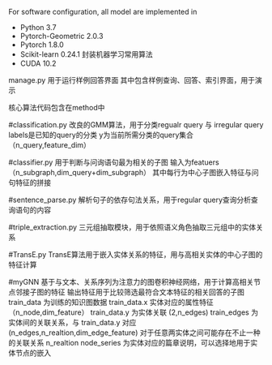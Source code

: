 
For software configuration, all model are implemented in
- Python 3.7
- Pytorch-Geometric 2.0.3
- Pytorch 1.8.0
- Scikit-learn 0.24.1 封装机器学习常用算法
- CUDA 10.2

manage.py 用于运行样例回答界面
其中包含样例查询、回答、索引界面，用于演示

核心算法代码包含在method中

#classification.py
改良的GMM算法，用于分类regualr query 与 irregular query
labels是已知的query的分类
y为当前所需分类的query集合（n_query,feature_dim）

#classifier.py
用于判断与问询语句最为相关的子图
输入为featuers（n_subgraph,dim_query+dim_subgraph）
其中每行为中心子图嵌入特征与问句特征的拼接

#sentence_parse.py
解析句子的依存句法关系，用于regular query查询分析查询语句的内容

#triple_extraction.py
三元组抽取模块，用于依照语义角色抽取三元组中的实体关系

#TransE.py
TransE算法用于嵌入实体关系的特征，用与高相关实体的中心子图的特征计算

#myGNN
基于与文本、关系序列为注意力的图卷积神经网络，用于计算高相关节点邻接子图的特征
输出特征用于比较筛选最符合文本特征的相关回答的子图
train_data 为训练的知识图数据
train_data.x 实体对应的属性特征 （n_node,dim_feature）
train_data.y 为实体关联 (2,n_edges)
train_edges 为实体间的关联关系，与 train_data.y 对应(n_edges,n_realtion,dim_edge_feature) 
对于任意两实体之间可能存在不止一种的关联关系 n_realtion
node_series 为实体对应的篇章说明，可以选择地用于实体节点的嵌入